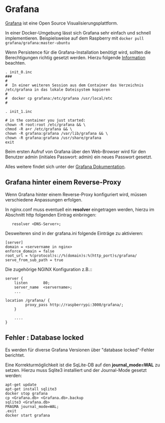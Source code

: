 # Grafana

[Grafana](https://grafana.com) ist eine Open Source Visualisierungsplattform.

In einer Docker-Umgebung lässt sich Grafana sehr einfach und schnell implementieren.
Beispielsweise auf dem Raspberry mit ```docker pull grafana/grafana:master-ubuntu```

Wenn Persistence für die Grafana-Installation benötigt wird, sollten die Berechtigungen richtig gesetzt werden. Hierzu folgende [Information](https://grafana.com/docs/grafana/latest/installation/docker/) beachten.

```
. init_0.inc
###
#
#  In einer weiteren Session aus dem Container das Verzeichnis /etc/grafana in das lokale Dateisystem kopieren
#
#  docker cp grafana:/etc/grafana /usr/local/etc
#

. init_1.inc

# in the container you just started:
chown -R root:root /etc/grafana && \
chmod -R a+r /etc/grafana && \
chown -R grafana:grafana /var/lib/grafana && \
chown -R grafana:grafana /usr/share/grafana
exit
```
Beim ersten Aufruf von Grafana über den Web-Browser wird für den Benutzer admin (initiales Passwort: admin) ein neues Passwort gesetzt.

Alles weitere findet sich unter der [Grafana Dokumentation](https://grafana.com/docs/grafana/latest/).

## Grafana hinter einem Reverse-Proxy
Wenn Grafana hinter einem Reverse-Proxy konfiguriert wird, müssen verschiedene Anpassungen erfolgen.

In nginx.conf muss eventuell ein **resolver** eingetragen werden, hierzu im Abschnitt http folgenden Eintrag einbringen:

```
   resolver <DNS-Server>;
```

Desweiteren sind in der grafana.ini folgende Einträge zu aktivieren:

```
[server]
domain = <servername in nginx>
enforce_domain = false
root_url = %(protocol)s://%(domain)s:%(http_port)s/grafana/
serve_from_sub_path = true
```

Die zugehörige NGINX Konfiguration z.B.::


```
server {
    listen       80;
    server_name  <servername>;
    ...
    
location /grafana/ {
         proxy_pass http://raspberrypi:3000/grafana/;
    }
    
    ....
}
```

## Fehler : Database locked
Es werden für diverse Grafana Versionen über "database locked"-Fehler berichtet.

Eine Korrekturmöglichkeit ist die SqLite-DB auf den **journal_mode=WAL** zu setzen.
Hierzu muss Sqlite3 installiert und der Journal-Mode gesetzt werden:

```
apt-get update
apt-get install sqlite3
docker stop grafana
cp <Grafana.db> <Grafana.db>.backup
sqlite3 <Grafana.db>
PRAGMA journal_mode=WAL;
.exit
docker start grafana
```
